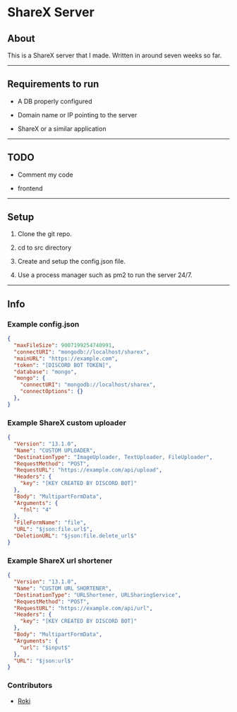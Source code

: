 # ShareX Server

## About

This is a ShareX server that I made.
Written in around seven weeks so far.
  
---

## Requirements to run

- A DB properly configured

- Domain name or IP pointing to the server

- ShareX or a similar application

---

## TODO

- Comment my code

- frontend

---

## Setup

1. Clone the git repo.

2. cd to src directory

3. Create and setup the config.json file.

4. Use a process manager such as pm2 to run the server 24/7.

---

## Info

### Example config.json

```json
{  
  "maxFileSize": 9007199254740991,  
  "connectURI": "mongodb://localhost/sharex",  
  "mainURL": "https://example.com",  
  "token": "[DISCORD BOT TOKEN]",  
  "database": "mongo",
  "mongo": {
    "connectURI": "mongodb://localhost/sharex",
    "connectOptions": {}
  },
}
```

### Example ShareX custom uploader
```json
{
  "Version": "13.1.0",
  "Name": "CUSTOM UPLOADER",
  "DestinationType": "ImageUploader, TextUploader, FileUploader",
  "RequestMethod": "POST",
  "RequestURL": "https://example.com/api/upload",
  "Headers": {
    "key": "[KEY CREATED BY DISCORD BOT]"
  },
  "Body": "MultipartFormData",
  "Arguments": {
    "fnl": "4"
  },
  "FileFormName": "file",
  "URL": "$json:file.url$",
  "DeletionURL": "$json:file.delete_url$"
}
```

### Example ShareX url shortener
```json
{
  "Version": "13.1.0",
  "Name": "CUSTOM URL SHORTENER",
  "DestinationType": "URLShortener, URLSharingService",
  "RequestMethod": "POST",
  "RequestURL": "https://example.com/api/url",
  "Headers": {
    "key": "[KEY CREATED BY DISCORD BOT]"
  },
  "Body": "MultipartFormData",
  "Arguments": {
    "url": "$input$"
  },
  "URL": "$json:url$"
}
```

### Contributors

- [Roki](https://github.com/Roki100)
